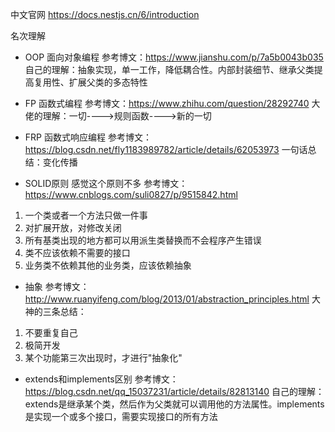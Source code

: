 中文官网 https://docs.nestjs.cn/6/introduction

名次理解

* OOP 面向对象编程
参考博文：https://www.jianshu.com/p/7a5b0043b035
自己的理解：抽象实现，单一工作，降低耦合性。内部封装细节、继承父类提高复用性、扩展父类的多态特性

* FP 函数式编程
参考博文：https://www.zhihu.com/question/28292740
大佬的理解：一切---->规则函数---->新的一切

* FRP 函数式响应编程
参考博文：https://blog.csdn.net/fly1183989782/article/details/62053973
一句话总结：变化传播

* SOLID原则 感觉这个原则不多
参考博文：https://www.cnblogs.com/suli0827/p/9515842.html
1. 一个类或者一个方法只做一件事
2. 对扩展开放，对修改关闭
3. 所有基类出现的地方都可以用派生类替换而不会程序产生错误
4. 类不应该依赖不需要的接口
5. 业务类不依赖其他的业务类，应该依赖抽象

* 抽象
参考博文：http://www.ruanyifeng.com/blog/2013/01/abstraction_principles.html
大神的三条总结：
1. 不要重复自己
2. 极简开发
3. 某个功能第三次出现时，才进行"抽象化"

* extends和implements区别
参考博文：https://blog.csdn.net/qq_15037231/article/details/82813140
自己的理解：extends是继承某个类，然后作为父类就可以调用他的方法属性。implements是实现一个或多个接口，需要实现接口的所有方法
